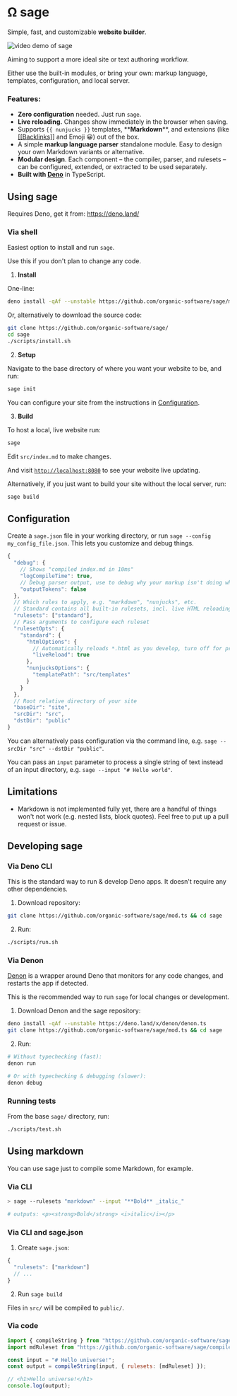 # Ω sage

Simple, fast, and customizable **website builder**. 

![video demo of sage](misc/demo.gif)

Aiming to support a more ideal site or text authoring workflow. 

Either use the built-in modules, or bring your own: markup language, templates, configuration, and local server.

### Features:

- **Zero configuration** needed. Just run `sage`.
- **Live reloading.** Changes show immediately in the browser when saving.
- Supports `{{ nunjucks }}` templates, \*\***Markdown**\*\*, and extensions (like
  [[[Backlinks]]](#) and Emoji 😀) out of the box.
- A simple **markup language parser** standalone module. Easy to design your own Markdown variants or alternative.
- **Modular design**. Each component – the compiler, parser, and rulesets – can be  configured, extended, or extracted to be used separately.
- **Built with [Deno](https://deno.land/)** in TypeScript.

## Using sage

Requires Deno, get it from: https://deno.land/

### Via shell

Easiest option to install and run `sage`.

Use this if you don't plan to change any code.

1. **Install**

One-line:
```sh
deno install -qAf --unstable https://github.com/organic-software/sage/mod.ts
```

Or, alternatively to download the source code:
```sh
git clone https://github.com/organic-software/sage/
cd sage
./scripts/install.sh
```

2. **Setup**

Navigate to the base directory of where you want your website to be, and run:

```sh
sage init
```

You can configure your site from the instructions in [Configuration](#Configuration).

3. **Build**

To host a local, live website run:

```sh
sage
```

Edit `src/index.md` to make changes.

And visit [`http://localhost:8080`](http://localhost:8080) to see your website live updating.

Alternatively, if you just want to build your site without the local server, run:

```sh
sage build
```

## Configuration

Create a `sage.json` file in your working directory, or run `sage --config my_config_file.json`. This lets you customize and debug things.

```js
{
  "debug": {
    // Shows "compiled index.md in 10ms"
    "logCompileTime": true,
    // Debug parser output, use to debug why your markup isn't doing what you wanted
    "outputTokens": false
  },
  // Which rules to apply, e.g. "markdown", "nunjucks", etc.
  // Standard contains all built-in rulesets, incl. live HTML reloading and others.
  "rulesets": ["standard"],
  // Pass arguments to configure each ruleset
  "rulesetOpts": {
    "standard": {
      "htmlOptions": {
        // Automatically reloads *.html as you develop, turn off for production
        "liveReload": true
      },
      "nunjucksOptions": {
        "templatePath": "src/templates"
      }
    }
  },
  // Root relative directory of your site
  "baseDir": "site",
  "srcDir": "src",
  "dstDir": "public"
}
```

You can alternatively pass configuration via the command line, e.g. `sage --srcDir "src" --dstDir "public"`. 

You can pass an `input` parameter to process a single string of text instead of an input directory, e.g. `sage --input "# Hello world"`.

## Limitations

- Markdown is not implemented fully yet, there are a handful of things won't not work (e.g. nested lists, block quotes). Feel free to put up a pull request or issue.

## Developing sage

### Via Deno CLI

This is the standard way to run & develop Deno apps. It doesn't require any
other dependencies.

1. Download repository:

```bash
git clone https://github.com/organic-software/sage/mod.ts && cd sage
```

2. Run:

```sh
./scripts/run.sh
```

### Via Denon

[Denon](https://github.com/denosaurs/denon) is a wrapper around Deno that
monitors for any code changes, and restarts the app if detected.

This is the recommended way to run `sage` for local changes or development.

1. Download Denon and the sage repository:

```bash
deno install -qAf --unstable https://deno.land/x/denon/denon.ts
git clone https://github.com/organic-software/sage/mod.ts && cd sage
```

2. Run:

```bash
# Without typechecking (fast):
denon run

# Or with typechecking & debugging (slower):
denon debug
```

### Running tests

From the base `sage/` directory, run:

```sh
./scripts/test.sh
```

## Using markdown

You can use sage just to compile some Markdown, for example.

### Via CLI

```sh
> sage --rulesets "markdown" --input "**Bold** _italic_"

# outputs: <p><strong>Bold</strong> <i>italic</i></p>
```

### Via CLI and sage.json

1. Create `sage.json`:

```js
{
  "rulesets": ["markdown"]
  // ...
}
```

2. Run `sage build`

Files in `src/` will be compiled to `public/`.

### Via code

```js
import { compileString } from "https://github.com/organic-software/sage/compiler/mod.ts";
import mdRuleset from "https://github.com/organic-software/sage/compiler/rules/markdown/ruleset.ts";

const input = "# Hello universe!";
const output = compileString(input, { rulesets: [mdRuleset] });

// <h1>Hello universe!</h1>
console.log(output);
```